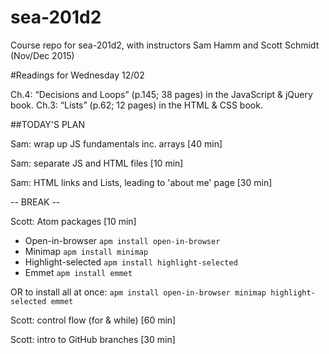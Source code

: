 # sea-201d2
Course repo for sea-201d2, with instructors Sam Hamm and Scott Schmidt (Nov/Dec 2015)


#Readings for Wednesday 12/02

Ch.4: “Decisions and Loops” (p.145; 38 pages) in the JavaScript & jQuery book.
Ch.3: “Lists” (p.62; 12 pages) in the HTML & CSS book.

##TODAY'S PLAN

Sam: wrap up JS fundamentals inc. arrays [40 min]

Sam: separate JS and HTML files [10 min]

Sam: HTML links and Lists, leading to 'about me' page [30 min]

-- BREAK --

Scott: Atom packages [10 min]
- Open-in-browser `apm install open-in-browser`
- Minimap `apm install minimap`
- Highlight-selected `apm install highlight-selected`
- Emmet `apm install emmet`

OR to install all at once: `apm install open-in-browser minimap highlight-selected emmet`

Scott: control flow (for & while) [60 min]

Scott: intro to GitHub branches [30 min]
